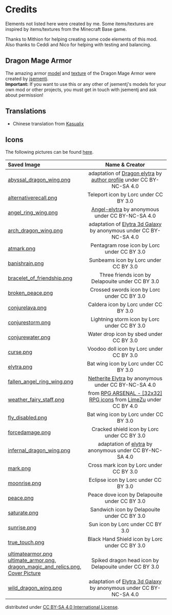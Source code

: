 # Credits
Elements not listed here were created by me. Some items/textures are inspired by items/textures from the Minecraft Base game.

Thanks to Mithion for helping creating some code elements of this mod. Also thanks to Ceddi and Nico for helping with testing and balancing.

## Dragon Mage Armor
The amazing armor [model](/src/main/resources/assets/dmnr/geo/dragon_mage_armor.geo.json) 
and [texture](/src/main/resources/assets/dmnr/textures/models/armor/infernal_dragon_mage_armor_texture.png) 
of the Dragon Mage Armor were created by [jsementj](https://www.reddit.com/user/jsementj/).
<br>__Important:__ If you want to use this or any other of jsementj's models for your own mod or other projects, you must get in touch with jsementj and ask about permission!

## Translations
- Chinese translation from [Kasualix](https://github.com/Joh0210/DragonMagicAndRelics/commits?author=Kasualix)

## Icons
The following pictures can be found [here](https://game-icons.net). 
  

| Saved Image                                                                                                                                                                                                                                                                                              |                                                                                              Name & Creator                                                                                               | 
|:---------------------------------------------------------------------------------------------------------------------------------------------------------------------------------------------------------------------------------------------------------------------------------------------------------|:---------------------------------------------------------------------------------------------------------------------------------------------------------------------------------------------------------:|
| [abyssal_dragon_wing.png](/src/main/resources/assets/dmnr/textures/models/armor/abyssal_dragon_wing.png)                                                                                                                                                                                                 | adaptation of [Dragon elytra](https://minecraft.novaskin.me/skin/1118213321/Dragon-elytra) by [author profile](https://minecraft.novaskin.me/gallery/profile/102225959245460772812) under CC BY-NC-SA 4.0 |
| [alternativerecall.png](/src/main/resources/assets/dmnr/textures/spell/component/alternativerecall.png)                                                                                                                                                                                                  |                                                                                   Teleport icon by Lorc under CC BY 3.0                                                                                   |
| [angel_ring_wing.png](/src/main/resources/assets/dmnr/textures/models/angel_ring_wing.png)                                                                                                                                                                                                               |                                               [Angel-elytra](https://minecraft.novaskin.me/skin/4915913041/Angel-elytra) by anonymous under CC BY-NC-SA 4.0                                               |
| [arch_dragon_wing.png](/src/main/resources/assets/dmnr/textures/models/armor/arch_dragon_wing.png)                                                                                                                                                                                                       |                                    adaptation of [Elytra 3d Galaxy](https://minecraft.novaskin.me/skin/2044903065/Elytra-3d-Galaxy) by anonymous under CC BY-NC-SA 4.0                                    |
| [atmark.png](/src/main/resources/assets/dmnr/textures/spell/shape/atmark.png)                                                                                                                                                                                                                            |                                                                                Pentagram rose icon by Lorc under CC BY 3.0                                                                                |
| [banishrain.png](/src/main/resources/assets/dmnr/textures/spell/component/banishrain.png)                                                                                                                                                                                                                |                                                                                   Sunbeams icon by Lorc under CC BY 3.0                                                                                   |
| [bracelet_of_friendship.png](/src/main/resources/assets/dmnr/textures/gui/bracelet_of_friendship.png)                                                                                                                                                                                                    |                                                                             Three friends icon by Delapouite under CC BY 3.0                                                                              |
| [broken_peace.png](/src/main/resources/assets/dmnr/textures/mob_effect/broken_peace.png)                                                                                                                                                                                                                 |                                                                                Crossed swords icon by Lorc under CC BY 3.0                                                                                |
| [conjurelava.png](/src/main/resources/assets/dmnr/textures/spell/component/conjurelava.png)                                                                                                                                                                                                              |                                                                                   Caldera icon by Lorc under CC BY 3.0                                                                                    |
| [conjurestorm.png](/src/main/resources/assets/dmnr/textures/spell/component/conjurestorm.png)                                                                                                                                                                                                            |                                                                               Lightning storm icon by Lorc under CC BY 3.0                                                                                |
| [conjurewater.png](/src/main/resources/assets/dmnr/textures/spell/component/conjurewater.png)                                                                                                                                                                                                            |                                                                                  Water drop icon by sbed under CC BY 3.0                                                                                  |
| [curse.png](/src/main/resources/assets/dmnr/textures/spell/shape/curse.png)                                                                                                                                                                                                                              |                                                                                 Voodoo doll icon by Lorc under CC BY 3.0                                                                                  |
| [elytra.png](src/main/resources/assets/dmnr/textures/mob_effect/elytra.png)                                                                                                                                                                                                                              |                                                                                   Bat wing icon by Lorc under CC BY 3.0                                                                                   |
| [fallen_angel_ring_wing.png](/src/main/resources/assets/dmnr/textures/models/fallen_angel_ring_wing.png)                                                                                                                                                                                                 |                                           [Netherite Elytra](https://minecraft.novaskin.me/skin/4317373181/Netherite-Elytra) by anonymous under CC BY-NC-SA 4.0                                           |
| [weather_fairy_staff.png](/src/main/resources/assets/dmnr/textures/item/weather_fairy_staff.png)                                                                                                                                                                                                         |                                     from [RPG ARSENAL - [32x32] RPG icons](https://limezu.itch.io/rpg-arsenal) from [LimeZu](https://limezu.itch.io) under CC BY 4.0                                      |
| [fly_disabled.png](src/main/resources/assets/dmnr/textures/mob_effect/fly_disabled.png)                                                                                                                                                                                                                  |                                                                                   Bat wing icon by Lorc under CC BY 3.0                                                                                   |
| [forcedamage.png](/src/main/resources/assets/dmnr/textures/spell/component/forcedamage.png)                                                                                                                                                                                                              |                                                                                Cracked shield icon by Lorc under CC BY 3.0                                                                                |
| [infernal_dragon_wing.png](/src/main/resources/assets/dmnr/textures/models/armor/infernal_dragon_wing.png)                                                                                                                                                                                               |                                              adaptation of [elytra](https://minecraft.novaskin.me/skin/5012153940/elytra) by anonymous under CC BY-NC-SA 4.0                                              |
| [mark.png](/src/main/resources/assets/dmnr/textures/spell/component/mark.png)                                                                                                                                                                                                                            |                                                                                  Cross mark icon by Lorc under CC BY 3.0                                                                                  |
| [moonrise.png](/src/main/resources/assets/dmnr/textures/spell/component/moonrise.png)                                                                                                                                                                                                                    |                                                                                   Eclipse icon by Lorc under CC BY 3.0                                                                                    |
| [peace.png](/src/main/resources/assets/dmnr/textures/mob_effect/peace.png)                                                                                                                                                                                                                               |                                                                               Peace dove icon by Delapouite under CC BY 3.0                                                                               |
| [saturate.png](/src/main/resources/assets/dmnr/textures/spell/component/saturate.png)                                                                                                                                                                                                                    |                                                                                Sandwich icon by Delapouite under CC BY 3.0                                                                                |
| [sunrise.png](/src/main/resources/assets/dmnr/textures/spell/component/sunrise.png)                                                                                                                                                                                                                      |                                                                                     Sun icon by Lorc under CC BY 3.0                                                                                      |
| [true_touch.png](/src/main/resources/assets/dmnr/textures/spell/shape/true_touch.png)                                                                                                                                                                                                                    |                                                                              Black Hand Shield icon by Lorc under CC BY 3.0                                                                               |
| [ultimatearmor.png](/src/main/resources/assets/dmnr/textures/spell/component/ultimatearmor.png)<br>   [ultimate_armor.png,](/src/main/resources/assets/dmnr/textures/mob_effect/ultimate_armor.png)<br>[dragon_magic_and_relics.png,<br/>Cover Picture](/src/main/resources/dragon_magic_and_relics.png) |                                                                           Spiked dragon head icon by Delapouite under CC BY 3.0                                                                           |
| [wild_dragon_wing.png](/src/main/resources/assets/dmnr/textures/models/armor/wild_dragon_wing.png)                                                                                                                                                                                                       |                                    adaptation of [Elytra 3d Galaxy](https://minecraft.novaskin.me/skin/2044903065/Elytra-3d-Galaxy) by anonymous under CC BY-NC-SA 4.0                                    |



distributed under [CC BY-SA 4.0 International License](https://creativecommons.org/licenses/by-sa/4.0/).

